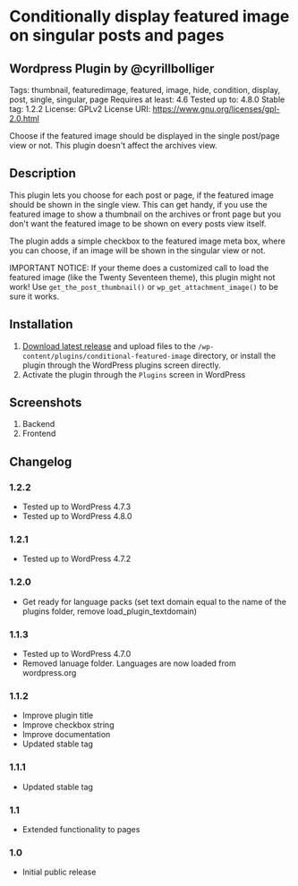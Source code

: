 # Conditionally display featured image on singular posts and pages #
## Wordpress Plugin by @cyrillbolliger ##

Tags: thumbnail, featuredimage, featured, image, hide, condition, display, post, single, singular, page
Requires at least: 4.6
Tested up to: 4.8.0
Stable tag: 1.2.2
License: GPLv2
License URI: https://www.gnu.org/licenses/gpl-2.0.html

Choose if the featured image should be displayed in the single post/page view or not. This plugin doesn't affect the archives view.

## Description ##
This plugin lets you choose for each post or page, if the featured image should be shown in the single view. This can get handy, if you use the featured image to show a thumbnail on the archives or front page but you don\'t want the featured image to be shown on every posts view itself.

The plugin adds a simple checkbox to the featured image meta box, where you can choose, if an image will be shown in the singular view or not.

IMPORTANT NOTICE: If your theme does a customized call to load the featured image (like the Twenty Seventeen theme), this plugin might not work! Use `get_the_post_thumbnail()` or `wp_get_attachment_image()` to be sure it works.

## Installation ##
1. [Download latest release](https://github.com/cyrillbolliger/conditional-featured-image/releases/latest) and upload files to the `/wp-content/plugins/conditional-featured-image` directory, or install the plugin through the WordPress plugins screen directly.
2. Activate the plugin through the `Plugins` screen in WordPress

## Screenshots ##
1. Backend
2. Frontend

## Changelog ##
### 1.2.2 ###
* Tested up to WordPress 4.7.3
* Tested up to WordPress 4.8.0

### 1.2.1 ###
* Tested up to WordPress 4.7.2

### 1.2.0 ###
* Get ready for language packs (set text domain equal to the name of the plugins folder, remove load_plugin_textdomain)

### 1.1.3 ###
* Tested up to WordPress 4.7.0
* Removed lanuage folder. Languages are now loaded from wordpress.org

### 1.1.2 ###
* Improve plugin title
* Improve checkbox string
* Improve documentation
* Updated stable tag

### 1.1.1 ###
* Updated stable tag

### 1.1 ###
* Extended functionality to pages

### 1.0 ###
* Initial public release
